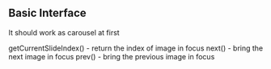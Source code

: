 ## Basic Interface

It should work as carousel at first


getCurrentSlideIndex() - return the index of image in focus
next() - bring the next image in focus
prev() - bring the previous image in focus